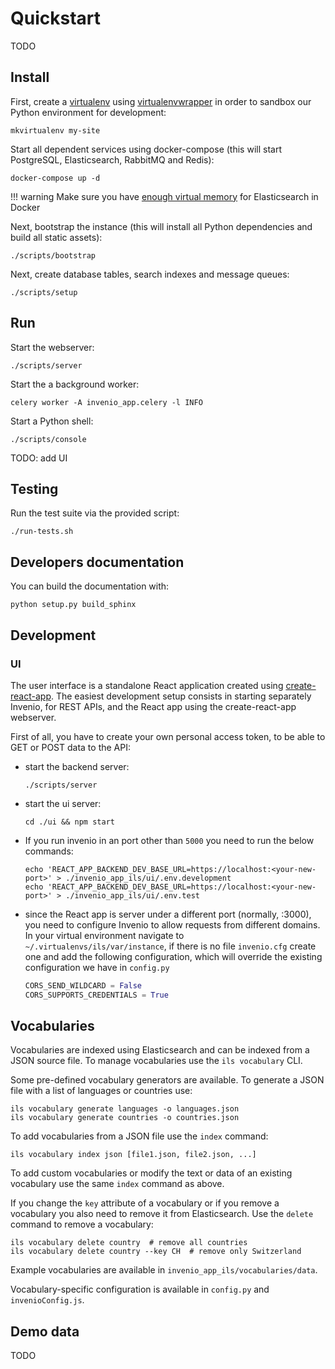 # Quickstart

TODO

## Install

First, create a [virtualenv](https://virtualenv.pypa.io/en/stable/installation/) using [virtualenvwrapper](https://virtualenvwrapper.readthedocs.io/en/latest/install.html)
in order to sandbox our Python environment for development:

```console
mkvirtualenv my-site
```

Start all dependent services using docker-compose (this will start PostgreSQL, Elasticsearch, RabbitMQ and Redis):

```console
docker-compose up -d
```

!!! warning
    Make sure you have [enough virtual memory](https://www.elastic.co/guide/en/elasticsearch/reference/current/docker.html#docker-cli-run-prod-mode) for Elasticsearch in Docker

Next, bootstrap the instance (this will install all Python dependencies and
build all static assets):

```console
./scripts/bootstrap
```

Next, create database tables, search indexes and message queues:

```console
./scripts/setup
```

## Run

Start the webserver:

```console
./scripts/server
```

Start the a background worker:

```console
celery worker -A invenio_app.celery -l INFO
```

Start a Python shell:

```console
./scripts/console
```

TODO: add UI

## Testing

Run the test suite via the provided script:

```console
./run-tests.sh
```

## Developers documentation

You can build the documentation with:

```console
python setup.py build_sphinx
```

## Development

### UI

The user interface is a standalone React application created using [create-react-app](https://facebook.github.io/create-react-app/).
The easiest development setup consists in starting separately Invenio, for REST APIs, and the React app using the
create-react-app webserver.

First of all, you have to create your own personal access token, to be able to GET or POST data to the API:

* start the backend server:

    ```console
    ./scripts/server
    ```

* start the ui server:

    ```console
    cd ./ui && npm start
    ```

* If you run invenio in an port other than `5000` you need to run the below commands:

    ```console
    echo 'REACT_APP_BACKEND_DEV_BASE_URL=https://localhost:<your-new-port>' > ./invenio_app_ils/ui/.env.development
    echo 'REACT_APP_BACKEND_DEV_BASE_URL=https://localhost:<your-new-port>' > ./invenio_app_ils/ui/.env.test
    ```


*  since the React app is server under a different port (normally, :3000), you
   need to configure Invenio to allow requests from different domains. In your
   virtual environment navigate to ``~/.virtualenvs/ils/var/instance``, if there
   is no file ``invenio.cfg`` create one and add the following configuration,
   which will override the existing configuration we have in ``config.py``

    ```python
    CORS_SEND_WILDCARD = False
    CORS_SUPPORTS_CREDENTIALS = True
    ```

## Vocabularies

Vocabularies are indexed using Elasticsearch and can be indexed from a JSON
source file. To manage vocabularies use the ``ils vocabulary`` CLI.

Some pre-defined vocabulary generators are available. To generate a JSON file
with a list of languages or countries use:

```console
ils vocabulary generate languages -o languages.json
ils vocabulary generate countries -o countries.json
```

To add vocabularies from a JSON file use the ``index`` command:

```console
ils vocabulary index json [file1.json, file2.json, ...]
```

To add custom vocabularies or modify the text or data of an existing vocabulary
use the same ``index`` command as above.

If you change the ``key`` attribute of a vocabulary or if you remove a vocabulary
you also need to remove it from Elasticsearch. Use the ``delete`` command to
remove a vocabulary:

```console
ils vocabulary delete country  # remove all countries
ils vocabulary delete country --key CH  # remove only Switzerland
```

Example vocabularies are available in ``invenio_app_ils/vocabularies/data``.

Vocabulary-specific configuration is available in ``config.py`` and ``invenioConfig.js``.

## Demo data

TODO
